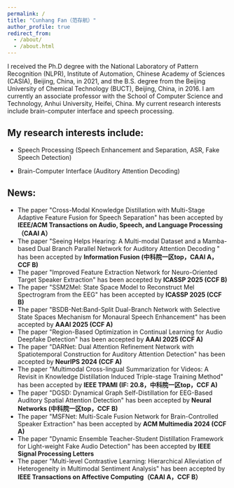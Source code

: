 ```yaml
---
permalink: /
title: "Cunhang Fan（范存航）"
author_profile: true
redirect_from: 
  - /about/
  - /about.html
---
```

I received the Ph.D degree with the National Laboratory of Pattern Recognition (NLPR), Institute of Automation, Chinese Academy of Sciences (CASIA), Beijing, China, in 2021, and the B.S. degree from the Beijing University of Chemical Technology (BUCT), Beijing, China, in 2016. I am currently an associate professor with the School of Computer Science and Technology, Anhui University, Heifei, China. My current research interests include brain-computer interface and speech processing.

My research interests include:
---

* Speech Processing (Speech Enhancement and Separation, ASR, Fake Speech Detection)

* Brain-Computer Interface (Auditory Attention Decoding)

News:
----
* The paper "Cross-Modal Knowledge Distillation with Multi-Stage Adaptive Feature Fusion for Speech Separation" has been accepted by **IEEE/ACM Transactions on Audio, Speech, and Language Processing（CAAI A）**
* The paper "Seeing Helps Hearing: A Multi-modal Dataset and a Mamba-based Dual Branch Parallel Network for Auditory Attention Decoding " has been accepted by **Information Fusion (中科院一区top，CAAI A，CCF B)**
* The paper "Improved Feature Extraction Network for Neuro-Oriented Target Speaker Extraction" has been accepted by **ICASSP 2025 (CCF B)**
* The paper "SSM2Mel: State Space Model to Reconstruct Mel Spectrogram from the EEG" has been accepted by **ICASSP 2025 (CCF B)**
* The paper "BSDB-Net:Band-Split Dual-Branch Network with Selective State Spaces Mechanism for Monaural Speech Enhancement" has been accepted by **AAAI 2025 (CCF A)**
* The paper "Region-Based Optimization in Continual Learning for Audio Deepfake Detection" has been accepted by **AAAI 2025 (CCF A)**
* The paper "DARNet: Dual Attention Refinement Network with Spatiotemporal Construction for Auditory Attention Detection" has been accepted by **NeurIPS 2024 (CCF A)**
* The paper "Multimodal Cross-lingual Summarization for Videos: A Revisit in Knowledge Distillation Induced Triple-stage Training Method" has been accepted by **IEEE TPAMI (IF: 20.8，中科院一区top，CCF A)**
* The paper "DGSD: Dynamical Graph Self-Distillation for EEG-Based Auditory Spatial Attention Detection" has been accepted by **Neural Networks (中科院一区top，CCF B)**
* The paper "MSFNet: Multi-Scale Fusion Network for Brain-Controlled Speaker Extraction" has been accepted by **ACM Multimedia 2024 (CCF A)**
* The paper "Dynamic Ensemble Teacher-Student Distillation Framework for Light-weight Fake Audio Detection" has been accepted by **IEEE Signal Processing Letters**
* The paper "Multi-level Contrastive Learning: Hierarchical Alleviation of Heterogeneity in Multimodal Sentiment Analysis" has been accepted by **IEEE Transactions on Affective Computing（CAAI A，CCF B）**
